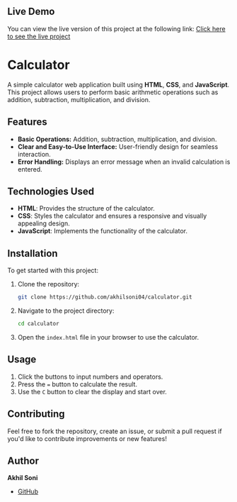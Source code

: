 ## Live Demo
You can view the live version of this project at the following link:
[Click here to see the live project](https://calculator-zeta-ruby.vercel.app/)

# Calculator
A simple calculator web application built using **HTML**, **CSS**, and **JavaScript**. This project allows users to perform basic arithmetic operations such as addition, subtraction, multiplication, and division.

## Features

- **Basic Operations:** Addition, subtraction, multiplication, and division.
- **Clear and Easy-to-Use Interface:** User-friendly design for seamless interaction.
- **Error Handling:** Displays an error message when an invalid calculation is entered.

## Technologies Used

- **HTML**: Provides the structure of the calculator.
- **CSS**: Styles the calculator and ensures a responsive and visually appealing design.
- **JavaScript**: Implements the functionality of the calculator.

## Installation

To get started with this project:

1. Clone the repository:
    ```bash
    git clone https://github.com/akhilsoni04/calculator.git
    ```

2. Navigate to the project directory:
    ```bash
    cd calculator
    ```

3. Open the `index.html` file in your browser to use the calculator.

## Usage

1. Click the buttons to input numbers and operators.
2. Press the `=` button to calculate the result.
3. Use the `C` button to clear the display and start over.

## Contributing

Feel free to fork the repository, create an issue, or submit a pull request if you'd like to contribute improvements or new features!

## Author

**Akhil Soni**
- [GitHub](https://github.com/akhilsoni04)
